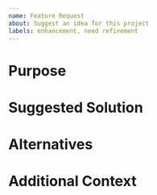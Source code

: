 ```yaml
---
name: Feature Request
about: Suggest an idea for this project
labels: enhancement, need refinement
---
```


# Purpose

<!-- Write why this feature should be made -->

# Suggested Solution

<!-- How would you like to see this problem solved? -->

# Alternatives

<!-- Write here if you have any alternatives that could be considered -->

# Additional Context

<!-- If there's any additional context that would be useful, write it here -->